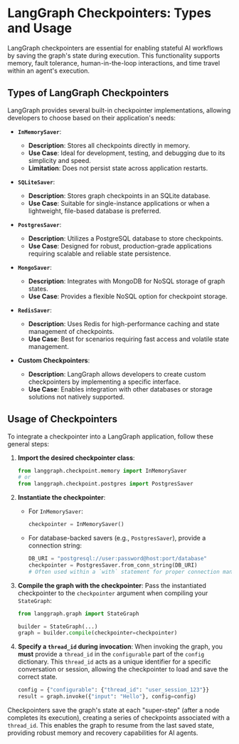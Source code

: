 # LangGraph Checkpointers: Types and Usage

LangGraph checkpointers are essential for enabling stateful AI workflows by saving the graph's state during execution. This functionality supports memory, fault tolerance, human-in-the-loop interactions, and time travel within an agent's execution.

## Types of LangGraph Checkpointers

LangGraph provides several built-in checkpointer implementations, allowing developers to choose based on their application's needs:

*   **`InMemorySaver`**:
    *   **Description**: Stores all checkpoints directly in memory.
    *   **Use Case**: Ideal for development, testing, and debugging due to its simplicity and speed.
    *   **Limitation**: Does not persist state across application restarts.

*   **`SQLiteSaver`**:
    *   **Description**: Stores graph checkpoints in an SQLite database.
    *   **Use Case**: Suitable for single-instance applications or when a lightweight, file-based database is preferred.

*   **`PostgresSaver`**:
    *   **Description**: Utilizes a PostgreSQL database to store checkpoints.
    *   **Use Case**: Designed for robust, production-grade applications requiring scalable and reliable state persistence.

*   **`MongoSaver`**:
    *   **Description**: Integrates with MongoDB for NoSQL storage of graph states.
    *   **Use Case**: Provides a flexible NoSQL option for checkpoint storage.

*   **`RedisSaver`**:
    *   **Description**: Uses Redis for high-performance caching and state management of checkpoints.
    *   **Use Case**: Best for scenarios requiring fast access and volatile state management.

*   **Custom Checkpointers**:
    *   **Description**: LangGraph allows developers to create custom checkpointers by implementing a specific interface.
    *   **Use Case**: Enables integration with other databases or storage solutions not natively supported.

## Usage of Checkpointers

To integrate a checkpointer into a LangGraph application, follow these general steps:

1.  **Import the desired checkpointer class**:
    ```python
    from langgraph.checkpoint.memory import InMemorySaver
    # or
    from langgraph.checkpoint.postgres import PostgresSaver
    ```

2.  **Instantiate the checkpointer**:
    *   For `InMemorySaver`:
        ```python
        checkpointer = InMemorySaver()
        ```
    *   For database-backed savers (e.g., `PostgresSaver`), provide a connection string:
        ```python
        DB_URI = "postgresql://user:password@host:port/database"
        checkpointer = PostgresSaver.from_conn_string(DB_URI)
        # Often used within a `with` statement for proper connection management.
        ```

3.  **Compile the graph with the checkpointer**:
    Pass the instantiated checkpointer to the `checkpointer` argument when compiling your `StateGraph`:
    ```python
    from langgraph.graph import StateGraph

    builder = StateGraph(...)
    graph = builder.compile(checkpointer=checkpointer)
    ```

4.  **Specify a `thread_id` during invocation**:
    When invoking the graph, you **must** provide a `thread_id` in the `configurable` part of the `config` dictionary. This `thread_id` acts as a unique identifier for a specific conversation or session, allowing the checkpointer to load and save the correct state.
    ```python
    config = {"configurable": {"thread_id": "user_session_123"}}
    result = graph.invoke({"input": "Hello"}, config=config)
    ```

Checkpointers save the graph's state at each "super-step" (after a node completes its execution), creating a series of checkpoints associated with a `thread_id`. This enables the graph to resume from the last saved state, providing robust memory and recovery capabilities for AI agents.

